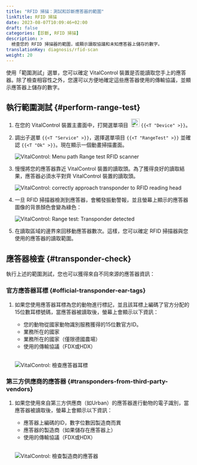 ```yaml
---
title: "RFID 掃描：測試和診斷應答器的範圍"
linkTitle: RFID 掃描
date: 2023-08-07T10:09:46+02:00
draft: false
categories: [診斷, RFID 掃描]
description: >
  檢查您的 RFID 掃描器的範圍，或顯示讀取協議和未知應答器上儲存的數字。
translationKey: diagnosis/rfid-scan
weight: 20
---
```


使用「範圍測試」選單，您可以確定 VitalControl 裝置是否能讀取您手上的應答器。除了檢查相容性之外，您還可以方便地確定這些應答器使用的傳輸協議，並顯示應答器上儲存的數字。

## 執行範圍測試 {#perform-range-test}

1. 在您的 VitalControl 裝置主畫面中，打開選單項目 &nbsp;<img src="/icons/device.svg" width="23" align="bottom" alt="Device" /> `{{<T "Device" >}}`。

1. 調出子選單 `{{<T "Service" >}}`，選擇選單項目 `{{<T "RangeTest" >}}` 並確認 `{{<T "Ok" >}}`。現在顯示一個動畫掃描畫面。

    ![VitalControl: Menu path Range test RFID scanner](../images/rangetest.png "範圍測試 RFID 掃描器")

1. 慢慢將您的應答器靠近 VitalControl 裝置的讀取頭。為了獲得良好的讀取結果，應答器必須水平對齊 VitalControl 裝置的讀取頭。

    ![ VitalControl: correctly approach transponder to RFID reading head](/images/diagnosis/transponderscan.svg "正確的應答器掃描")

1. 一旦 RFID 掃描器檢測到應答器，會觸發振動警報，並且螢幕上顯示的應答器圖像的背景顏色會變為綠色：

   ![VitalControl: Range test: Transponder detected](../images/transponder-detected.png "檢測到應答器")

1. 在讀取區域的邊界來回移動應答器數次。這樣，您可以確定 RFID 掃描器與您使用的應答器的讀取範圍。

## 應答器檢查 {#transponder-check}

執行上述的範圍測試，您也可以獲得來自不同來源的應答器資訊：

### 官方應答器耳標 {#official-transponder-ear-tags}

1. 如果您使用應答器耳標為您的動物進行標記，並且該耳標上編碼了官方分配的15位數耳標號碼，當應答器被讀取後，螢幕上會顯示以下資訊：

    - 您的動物從國家動物識別服務獲得的15位數官方ID。
    - 業務所在的國家
    - 業務所在的國家（僅限德國農場）
    - 使用的傳輸協議（FDX或HDX）
    <br>

    ![VitalControl: 檢查應答器耳標](../images/transponder-official.png "官方應答器耳標資訊")

### 第三方供應商的應答器 {#transponders-from-third-party-vendors}

1. 如果您使用來自第三方供應商（如Urban）的應答器進行動物的電子識別，當應答器被讀取後，螢幕上會顯示以下資訊：

    - 應答器上編碼的ID，數字位數因製造商而異
    - 應答器的製造商（如果儲存在應答器上）
    - 使用的傳輸協議（FDX或HDX）
    <br>

    ![VitalControl: 檢查製造商的應答器](../images/transponder-manufacturer.png "製造商應答器資訊")
